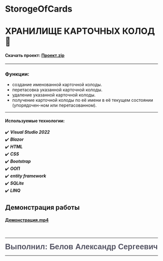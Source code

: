 # StorogeOfCards
# ХРАНИЛИЩЕ КАРТОЧНЫХ КОЛОД :page_with_curl:


#### Скачать проект: [Проект.zip](https://disk.yandex.ru/d/TVqPwNMnJF8FDA)
____

### Функции:
+ 	создание именованной карточной колоды.
+ 	перетасовка указанной карточной колоды.
+ 	удаление указанной карточной колоды.
+  получение карточной колоды по её имени в её текущем состоянии (упорядочен-ном или перетасованном).
___
 ####  Используемые технологии: 
:heavy_check_mark: ***Visual Studio 2022*** </br>
:heavy_check_mark:   ***Blazor***</br>
:heavy_check_mark:   ***HTML***</br>
:heavy_check_mark:   ***CSS***</br>
:heavy_check_mark:   ***Bootstrap***</br>
:heavy_check_mark:   ***ООП***</br>
:heavy_check_mark:  ***entity framework***</br>
:heavy_check_mark:   ***SQLite***</br>
:heavy_check_mark:   ***LINQ***
</br>

 ##  Демонстрация работы

#### [Демонстрация.mp4](https://disk.yandex.ru/i/HYLpmcruc-SOhQ)
</br>

-----
<span style="color: #545463; height:30px; font-size:25px; font-family:COMIC SANS MS,Arial;font-weight:bold;">Выполнил: Белов Александр Сергеевич</span>

----
